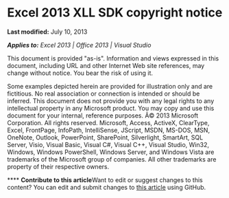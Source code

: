 
# Excel 2013 XLL SDK copyright notice

 **Last modified:** July 10, 2013

 _**Applies to:** Excel 2013 | Office 2013 | Visual Studio_

This document is provided "as-is". Information and views expressed in this document, including URL and other Internet Web site references, may change without notice. You bear the risk of using it. 

Some examples depicted herein are provided for illustration only and are fictitious. No real association or connection is intended or should be inferred.
This document does not provide you with any legal rights to any intellectual property in any Microsoft product. You may copy and use this document for your internal, reference purposes. 
Â© 2013 Microsoft Corporation. All rights reserved.
Microsoft, Access, ActiveX, ClearType, Excel, FrontPage, InfoPath, IntelliSense, JScript, MSDN, MS-DOS, MSN, OneNote, Outlook, PowerPoint, SharePoint, Silverlight, SmartArt, SQL Server, Visio, Visual Basic, Visual C#, Visual C++, Visual Studio, Win32, Windows, Windows PowerShell, Windows Server, and Windows Vista are trademarks of the Microsoft group of companies.
All other trademarks are property of their respective owners.

****   **Contribute to this article**Want to edit or suggest changes to this content? You can edit and submit changes to  [this article](https://github.com/jhershey00/VBA_Excel_Test/OpenXMLCon/articles/92a242e6-c94c-4eef-a4b2-efd1b8f62de8.md) using GitHub.

